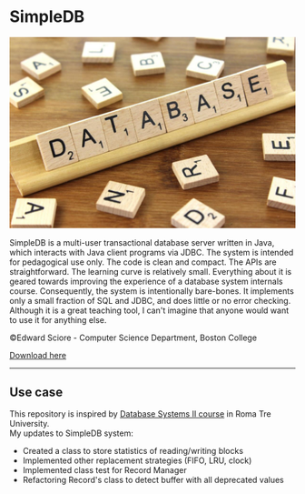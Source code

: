 # SimpleDB
![Database](https://github.com/mariocuomo/SimpleDB/blob/main/database.jpg)<br>

SimpleDB is a multi-user transactional database server written in Java, which interacts with Java client programs via JDBC.  The system is intended for pedagogical use only.  The code is clean and compact.  The APIs are straightforward.  The learning curve is relatively small.  Everything about it is geared towards improving the experience of a database system internals course.  Consequently, the system is intentionally bare-bones.  It implements only a small fraction of SQL and JDBC, and does little or no error checking.  Although it is a great teaching tool, I can't imagine that anyone would want to use it for anything else.

©Edward Sciore - Computer Science Department, Boston College

[Download here](http://www.cs.bc.edu/~sciore/simpledb/)

-----
## Use case
This repository is inspired by [Database Systems II course](http://www.dia.uniroma3.it/~atzeni/didattica/BD/BDIIindex.html) in Roma Tre University.<br/>
My updates to SimpleDB system:
* Created a class to store statistics of reading/writing blocks
* Implemented other replacement strategies (FIFO, LRU, clock) 
* Implemented class test for Record Manager
* Refactoring Record's class to detect buffer with all deprecated values 

